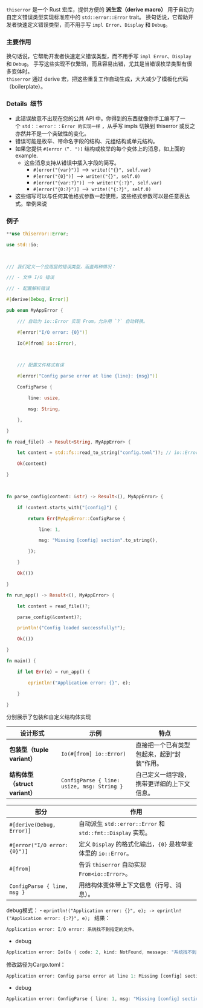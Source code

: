`thiserror` 是一个 Rust 宏库，提供方便的 **派生宏（derive macro）** 用于自动为自定义错误类型实现标准库中的 `std::error::Error` trait。
换句话说，它帮助开发者快速定义错误类型，而不用手写 `impl Error`、`Display` 和 `Debug`。
### 主要作用
换句话说，它帮助开发者快速定义错误类型，而不用手写 `impl Error`、`Display` 和 `Debug`。
手写这些实现不仅繁琐，而且容易出错，尤其是当错误枚举类型有很多变体时。  
`thiserror` 通过 derive 宏，把这些重复工作自动生成，大大减少了模板化代码（boilerplate）。
### Details  细节
- 此错误故意不出现在您的公共 API 中。你得到的东西就像你手工编写了一个 `std：：error：：Error 的实现一样` ，从手写 impls 切换到 thiserror 或反之亦然并不是一个突破性的变化。
- 错误可能是枚举、带命名字段的结构、元组结构或单元结构。
- 如果您提供 `#[error（“. ")]` 结构或枚举的每个变体上的消息，如上面的 example.
	- 这些消息支持从错误中插入字段的简写。
		- `#[error("{var}")]` ⟶ `write!("{}", self.var)`
		- `#[error("{0}")]` ⟶ `write!("{}", self.0)`
		- `#[error("{var:?}")]` ⟶ `write!("{:?}", self.var)`
		- `#[error("{0:?}")]` ⟶ `write!("{:?}", self.0)`
- 这些缩写可以与任何其他格式参数一起使用，这些格式参数可以是任意表达式。举例来说
### 例子
```rust
**use thiserror::Error;

use std::io;

  

/// 我们定义一个应用层的错误类型，涵盖两种情况：

/// - 文件 I/O 错误

/// - 配置解析错误

#[derive(Debug, Error)]

pub enum MyAppError {

    /// 自动为 io::Error 实现 From，允许用 `?` 自动转换。

    #[error("I/O error: {0}")]

    Io(#[from] io::Error),

  

    /// 配置文件格式有误

    #[error("Config parse error at line {line}: {msg}")]

    ConfigParse {

        line: usize,

        msg: String,

    },

}

fn read_file() -> Result<String, MyAppError> {

    let content = std::fs::read_to_string("config.toml")?; // io::Error → MyAppError::Io

    Ok(content)

}

  

fn parse_config(content: &str) -> Result<(), MyAppError> {

    if !content.starts_with("[config]") {

        return Err(MyAppError::ConfigParse {

            line: 1,

            msg: "Missing [config] section".to_string(),

        });

    }

    Ok(())

}

fn run_app() -> Result<(), MyAppError> {

    let content = read_file()?;

    parse_config(&content)?;

    println!("Config loaded successfully!");

    Ok(())

}

fn main() {

    if let Err(e) = run_app() {

        eprintln!("Application error: {}", e);

    }

}
```
分别展示了包装和自定义结构体实现

| 设计形式                     | 示例                                         | 特点                     |
| ------------------------ | ------------------------------------------ | ---------------------- |
| **包装型（tuple variant）**   | `Io(#[from] io::Error)`                    | 直接把一个已有类型包起来，起到“封装”作用。 |
| **结构体型（struct variant）** | `ConfigParse { line: usize, msg: String }` | 自己定义一组字段，携带更详细的上下文信息。  |

| 部分                           | 作用                                                 |
| ---------------------------- | -------------------------------------------------- |
| `#[derive(Debug, Error)]`    | 自动派生 `std::error::Error` 和 `std::fmt::Display` 实现。 |
| `#[error("I/O error: {0}")]` | 定义 `Display` 的格式化输出，`{0}` 是枚举变体里的 `io::Error`。     |
| `#[from]`                    | 告诉 `thiserror` 自动实现 `From<io::Error>`。             |
| `ConfigParse { line, msg }`  | 用结构体变体带上下文信息（行号、消息）。                               |
 debug模式：
	- `eprintln!("Application error: {}", e); -> eprintln!("Application error: {:?}", e); `
结果：
```rust
Application error: I/O error: 系统找不到指定的文件。
```

- debug
```rust
Application error: Io(Os { code: 2, kind: NotFound, message: "系统找不到指定的文件。" })
```
修改路径为Cargo.toml：
```rust
Application error: Config parse error at line 1: Missing [config] section
```
- debug
```rust
Application error: ConfigParse { line: 1, msg: "Missing [config] section" }
```




